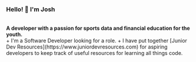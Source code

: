 ### Hello! 👋 I'm Josh
<br>
<strong>A developer with a passion for sports data and financial education for the youth.</strong>
<br>
+ I'm a Software Developer looking for a role.
+ I have put together [Junior Dev Resources](https://www.juniordevresources.com) for aspiring developers to keep track of useful resources for learning all things code.

<!--
**MackieJG/MackieJG** is a ✨ _special_ ✨ repository because its `README.md` (this file) appears on your GitHub profile.

Here are some ideas to get you started:

- 🔭 I’m currently working on ...
- 🌱 I’m currently learning ...
- 👯 I’m looking to collaborate on ...
- 🤔 I’m looking for help with ...
- 💬 Ask me about ...
- 📫 How to reach me: ...
- 😄 Pronouns: ...
- ⚡ Fun fact: ...
-->
